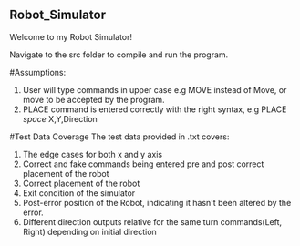 ## Robot_Simulator
Welcome to my Robot Simulator!

Navigate to the src folder to compile and run the program. 

#Assumptions: 
1.  User will type commands in upper case e.g MOVE instead of Move, or move to be accepted by the program. 
2.  PLACE command is entered correctly with the right syntax, e.g PLACE *space* X,Y,Direction

#Test Data Coverage
The test data provided in .txt covers: 
1.  The edge cases for both x and y axis 
2.  Correct and fake commands being entered pre and post correct placement of the robot
3.  Correct placement of the robot
4.  Exit condition of the simulator
5.  Post-error position of the Robot, indicating it hasn't been altered by the error.
6.  Different direction outputs relative for the same turn commands(Left, Right) depending on initial direction
